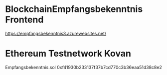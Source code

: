 # BlockchainEmpfangsbekenntnis Frontend
https://empfangsbekenntnis3.azurewebsites.net/


# Ethereum Testnetwork Kovan
Empfangsbekenntnis.sol 0xf41930b233137f37b7cd770c3b36eaa51d38c8e2